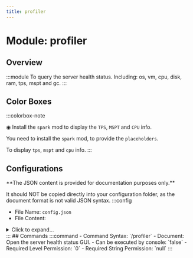 ```yaml
---
title: profiler
---
```



# Module: profiler

## Overview
:::module
To query the server health status.
Including: os, vm, cpu, disk, ram, tps, mspt and gc.
:::
## Color Boxes

:::colorbox-note

◉ Install the `spark` mod to display the `TPS`, `MSPT` and `CPU` info.

You need to install the `spark` mod, to provide the `placeholders`.

To display `tps`, `mspt` and `cpu` info.
:::

## Configurations
<Admonition type="warning" icon="" title="">
**The JSON content is provided for documentation purposes only.**

It should NOT be copied directly into your configuration folder, as the document format is not valid JSON syntax.
</Admonition>
:::config
- File Name: `config.json`
- File Content: 
<details>

<summary>Click to expand...</summary>

```json showLineNumbers title="config/fuji/modules/profiler/config.json"
{
  "file_system": {
    "blacklisted_filesystem": [
      ".*firmware.*",
      ".*systemd.*",
      ".*/proc.*",
      ".*/boot.*",
      ".*/run.*"
    ]
  }
}
```
</details>
:::
## Commands
:::command
- Command Syntax: `/profiler`
- Document: Open the server health status GUI.
- Can be executed by console: `false`
- Required Level Permission: `0`
- Required String Permission: `null`
:::
